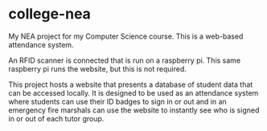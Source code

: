 # college-nea
My NEA project for my Computer Science course. This is a web-based attendance system.

An RFID scanner is connected that is run on a raspberry pi. This same raspberry pi runs the website, but this is not required.

This project hosts a website that presents a database of student data that can be accessed locally. It is designed to be used as an attendance system where students can use their ID badges to sign in or out and in an emergency fire marshals can use the website to instantly see who is signed in or out of each tutor group.
